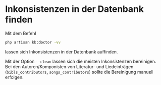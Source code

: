 # Inkonsistenzen in der Datenbank finden

Mit dem Befehl 

```bash
php artisan kb:doctor -vv
```

lassen sich Inkonsistenzen in der Datenbank auffinden.

Mit der Option `--clean` lassen sich die meisten Inkonsistenzen bereinigen. Bei den Autoren/Komponisten von Literatur- und Liedeinträgen (`bibls_contributors`, `songs_contributors`) sollte die Bereinigung manuell erfolgen.
